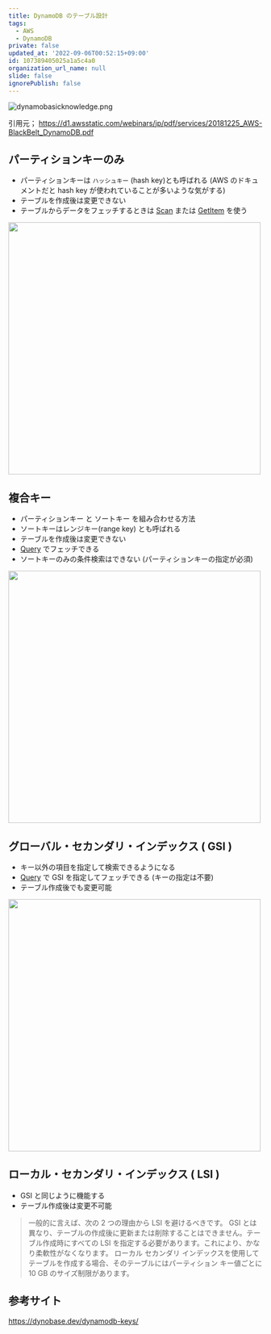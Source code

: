```yaml
---
title: DynamoDB のテーブル設計
tags:
  - AWS
  - DynamoDB
private: false
updated_at: '2022-09-06T00:52:15+09:00'
id: 107389405025a1a5c4a0
organization_url_name: null
slide: false
ignorePublish: false
---
```

![dynamobasicknowledge.png](https://qiita-image-store.s3.ap-northeast-1.amazonaws.com/0/59081/2c799a4e-be49-d062-c617-5efa9e4cf38f.png)

引用元； https://d1.awsstatic.com/webinars/jp/pdf/services/20181225_AWS-BlackBelt_DynamoDB.pdf

## パーティションキーのみ

* パーティションキーは `ハッシュキー` (hash key)とも呼ばれる (AWS のドキュメントだと hash key が使われていることが多いような気がする)
* テーブルを作成後は変更できない
* テーブルからデータをフェッチするときは [Scan](https://docs.aws.amazon.com/ja_jp/amazondynamodb/latest/APIReference/API_Scan.html) または [GetItem](https://docs.aws.amazon.com/ja_jp/amazondynamodb/latest/APIReference/API_GetItem.html) を使う

<img src="https://qiita-image-store.s3.ap-northeast-1.amazonaws.com/0/59081/bd0f8edd-b4be-db22-3808-ab7e96067fc1.png" width=500px>

## 複合キー

* パーティションキー と ソートキー を組み合わせる方法
* ソートキーはレンジキー(range key) とも呼ばれる
* テーブルを作成後は変更できない
* [Query](https://docs.aws.amazon.com/ja_jp/amazondynamodb/latest/APIReference/API_Query.html) でフェッチできる
* ソートキーのみの条件検索はできない (パーティションキーの指定が必須)

<img src="https://qiita-image-store.s3.ap-northeast-1.amazonaws.com/0/59081/6eaaf4e0-cf78-6c57-1947-4b0aa041096a.png" width=500px>

## グローバル・セカンダリ・インデックス ( GSI )

* キー以外の項目を指定して検索できるようになる
* [Query](https://docs.aws.amazon.com/ja_jp/amazondynamodb/latest/APIReference/API_Query.html) で GSI を指定してフェッチできる (キーの指定は不要)
* テーブル作成後でも変更可能

<img src="https://qiita-image-store.s3.ap-northeast-1.amazonaws.com/0/59081/febe50c9-ee07-ea5b-ae8b-2ef45d44d923.png" width=500px>

## ローカル・セカンダリ・インデックス ( LSI )

* GSI と同じように機能する
* テーブル作成後は変更不可能

> 一般的に言えば、次の 2 つの理由から LSI を避けるべきです。
> GSI とは異なり、テーブルの作成後に更新または削除することはできません。テーブル作成時にすべての LSI を指定する必要があります。これにより、かなり柔軟性がなくなります。
> ローカル セカンダリ インデックスを使用してテーブルを作成する場合、そのテーブルにはパーティション キー値ごとに 10 GB のサイズ制限があります。

## 参考サイト

https://dynobase.dev/dynamodb-keys/
